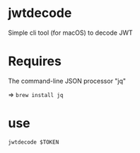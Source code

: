 
# jwtdecode

Simple cli tool (for macOS) to decode JWT

# Requires

The command-line JSON processor "jq"

=> `brew install jq`

# use

`jwtdecode $TOKEN`
